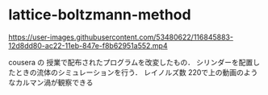 # lattice-boltzmann-method


https://user-images.githubusercontent.com/53480622/116845883-12d8dd80-ac22-11eb-847e-f8b62951a552.mp4

cousera の 授業で配布されたプログラムを改変したもの．
シリンダーを配置したときの流体のシミュレーションを行う．
レイノルズ数 220で上の動画のようなカルマン渦が観察できる
